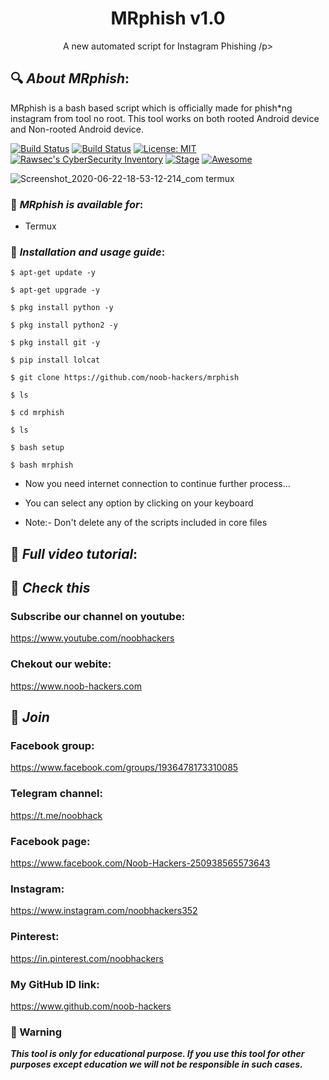 <h1 align="center">MRphish v1.0</h1>
<p align="center">
      A new automated script for Instagram Phishing
/p>

## 🔍 ***About MRphish***:

MRphish is a bash based script which is officially made for phish*ng instagram from tool no root. This tool works on both rooted Android device and Non-rooted Android device.

[![Build Status](https://img.shields.io/github/stars/noob-hackers/ighack.svg)](https://github.com/noob-hackers/mrphish)
[![Build Status](https://img.shields.io/github/forks/noob-hackers/ighack.svg)](https://github.com/noob-hackers/mrphish)
[![License: MIT](https://img.shields.io/github/license/noob-hackers/ighack.svg)](https://github.com/noob-hackers/mrphish)
[![Rawsec's CyberSecurity Inventory](https://inventory.rawsec.ml/img/badges/Rawsec-inventoried-FF5050_flat.svg)](https://inventory.rawsec.ml/tools.html#mrphish)
[![Stage](https://img.shields.io/badge/Release-Stable-brightgreen.svg)]()
[![Awesome](https://awesome.re/badge.svg)](https://awesome.re)

![Screenshot_2020-06-22-18-53-12-214_com termux](https://user-images.githubusercontent.com/49580304/91927825-64922800-ec8f-11ea-9e64-dce26665c205.jpg)


### 📌 ***MRphish is available for***:

* Termux

### 📌 ***Installation and usage guide***:
```
$ apt-get update -y
```
```
$ apt-get upgrade -y
```
```
$ pkg install python -y 
```
```
$ pkg install python2 -y
```
```
$ pkg install git -y
```
```
$ pip install lolcat
```
```
$ git clone https://github.com/noob-hackers/mrphish
```
```
$ ls
```
```
$ cd mrphish
```
```
$ ls
```
```
$ bash setup
```
```
$ bash mrphish
```
* Now you need internet connection to continue further process...

* You can select any option by clicking on your keyboard

* Note:- Don't delete any of the scripts included in core files

## 📌 ***Full video tutorial***:

## 🔗 ***Check this***

### Subscribe our channel on youtube:
https://www.youtube.com/noobhackers

### Chekout our webite:
https://www.noob-hackers.com

## 👥 ***Join***

### Facebook group: 
https://www.facebook.com/groups/1936478173310085

### Telegram channel:
https://t.me/noobhack

### Facebook page:
https://www.facebook.com/Noob-Hackers-250938565573643

### Instagram: 
https://www.instagram.com/noobhackers352

### Pinterest:
https://in.pinterest.com/noobhackers

### My GitHub ID link:
https://www.github.com/noob-hackers

### 📢 Warning

***This tool is only for educational purpose. If you use this tool for other purposes except education we will not be responsible in such cases.***
